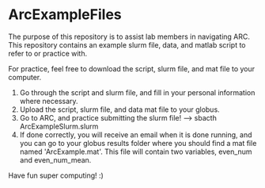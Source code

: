 # ArcExampleFiles
The purpose of this repository is to assist lab members in navigating ARC.
This repository contains an example slurm file, data, and matlab script to refer to or practice with.

For practice, feel free to download the script, slurm file, and mat file to your computer.
  1) Go through the script and slurm file, and fill in your personal information where necessary.
  2) Upload the script, slurm file, and data mat file to your globus.
  3) Go to ARC, and practice submitting the slurm file! -->   sbacth ArcExampleSlurm.slurm
  4) If done correctly, you will receive an email when it is done running, and you can go to your globus 
       results folder where you should find a mat file named 'ArcExample.mat'. This file will contain
       two variables, even_num and even_num_mean. 
       
Have fun super computing! :)
